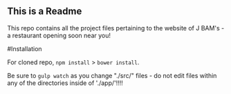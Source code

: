## This is a Readme

This repo contains all the project files pertaining to the website of J BAM's - a restaurant opening soon near you!


#Installation

For cloned repo, `npm install` > `bower install`.

Be sure to `gulp watch` as you change "./src/" files - do not edit files within any of the directories inside of './app/'!!!!